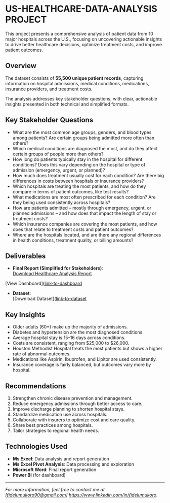 # US-HEALTHCARE-DATA-ANALYSIS PROJECT

This project presents a comprehensive analysis of patient data from 10 major hospitals across the U.S., focusing on uncovering actionable insights to drive better healthcare decisions, optimize treatment costs, and improve patient outcomes.

## Overview
The dataset consists of **55,500 unique patient records**, capturing information on hospital admissions, medical conditions, medications, insurance providers, and treatment costs.

The analysis addresses key stakeholder questions, with clear, actionable insights presented in both technical and simplified formats.

## Key Stakeholder Questions
- What are the most common age groups, genders, and blood types among patients? Are certain groups being admitted more often than others?
- Which medical conditions are diagnosed the most, and do they affect certain groups of people more than others?
- How long do patients typically stay in the hospital for different conditions? Does this vary depending on the hospital or type of admission (emergency, urgent, or planned)?
- How much does treatment usually cost for each condition? Are there big differences in costs between hospitals or insurance providers?
- Which hospitals are treating the most patients, and how do they compare in terms of patient outcomes, like test results?
- What medications are most often prescribed for each condition? Are they being used consistently across hospitals?
- How are patients admitted – mostly through emergency, urgent, or planned admissions – and how does that impact the length of stay or treatment costs?
- Which insurance companies are covering the most patients, and how does that relate to treatment costs and patient outcomes?
- Where are the hospitals located, and are there any regional differences in health conditions, treatment quality, or billing amounts?

## Deliverables
- **Final Report (Simplified for Stakeholders)**:  
  [Download Healthcare Analysis Report](https://tinyurl.com/Healthcare-analysis-report)
  
[View Dashboard]([link-to-dashboard](https://lnkd.in/deM68iwC)

- **Dataset**:  
  [Download Dataset]([link-to-dataset](https://tinyurl.com/Healthcaredataset)

## Key Insights
- Older adults (60+) make up the majority of admissions.
- Diabetes and hypertension are the most diagnosed conditions.
- Average hospital stay is 15–16 days across conditions.
- Costs are consistent, ranging from $25,000 to $26,000.
- Houston Methodist Hospital treats the most patients but shows a higher rate of abnormal outcomes.
- Medications like Aspirin, Ibuprofen, and Lipitor are used consistently.
- Insurance coverage is fairly balanced, but outcomes vary more by hospital.

## Recommendations
1. Strengthen chronic disease prevention and management.
2. Reduce emergency admissions through better access to care.
3. Improve discharge planning to shorten hospital stays.
4. Standardize medication use across hospitals.
5. Collaborate with insurers to optimize cost and care quality.
6. Share best practices among hospitals.
7. Tailor strategies to regional health needs.

## Technologies Used
- **Ms Excel**: Data analysis and report generation
- **Ms Excel Pivot Analysis**: Data processing and exploration
- **Microsoft Word**: Final report generation
- **Power BI** (for dashboard)

---

*For more information, feel free to contact me at [fidelumukoro90@gmail.com]
https://www.linkedin.com/in/fidelumukoro.*
